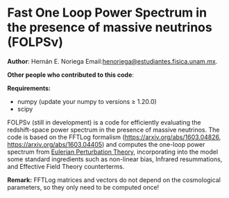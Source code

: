 # Fast One Loop Power Spectrum in the presence of massive neutrinos (FOLPSν)

**Author**: Hernán E. Noriega 
Email:henoriega@estudiantes.fisica.unam.mx. 

**Other people who contributed to this code**:


**Requirements:** 

- numpy (update your numpy to versions ≥ 1.20.0)
- scipy


FOLPSν (still in development) is a code for efficiently evaluating the redshift-space power spectrum in the presence of massive neutrinos.
The code is based on the FFTLog formalism (https://arxiv.org/abs/1603.04826, https://arxiv.org/abs/1603.04405) and computes the one-loop power spectrum from [Eulerian Perturbation Theory](https://arxiv.org/abs/astro-ph/0112551), incorporating into the model some standard ingredients such as non-linear bias, Infrared resummations, and Effective Field Theory counterterms.

**Remark:** FFTLog matrices and vectors do not depend on the cosmological parameters, so they only need to be computed once!
